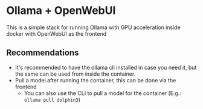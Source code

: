 # Ollama + OpenWebUI

This is a simple stack for running Ollama with GPU acceleration inside docker with OpenWebUI as the frontend

## Recommendations

- It's recommended to have the ollama cli installed in case you need it, but the same can be used from inside the container.
- Pull a model after running the container, this can be done via the frontend
  - You can also use the CLI to pull a model for the container (E.g.: `ollama pull dolphin3`)
